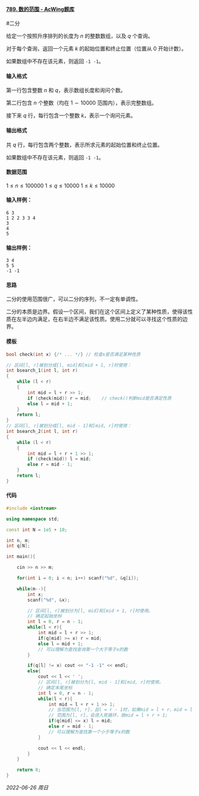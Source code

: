 #### [789. 数的范围 - AcWing题库](https://www.acwing.com/problem/content/791/)

#二分

给定一个按照升序排列的长度为 $n$ 的整数数组，以及 $q$ 个查询。

对于每个查询，返回一个元素 $k$ 的起始位置和终止位置（位置从 $0$ 开始计数）。

如果数组中不存在该元素，则返回 `-1 -1`。

#### 输入格式

第一行包含整数 $n$ 和 $q$，表示数组长度和询问个数。

第二行包含 $n$ 个整数（均在 $1∼10000$ 范围内），表示完整数组。

接下来 $q$ 行，每行包含一个整数 $k$，表示一个询问元素。

#### 输出格式

共 $q$ 行，每行包含两个整数，表示所求元素的起始位置和终止位置。

如果数组中不存在该元素，则返回 `-1 -1`。

#### 数据范围

$1≤n≤100000$
$1≤q≤10000$
$1≤k≤10000$

#### 输入样例：

```
6 3
1 2 2 3 3 4
3
4
5
```

#### 输出样例：

```
3 4
5 5
-1 -1
```

#### 思路

二分的使用范围很广，可以二分的序列，不一定有单调性。

二分的本质是边界。假设一个区间，我们在这个区间上定义了某种性质，使得该性质在左半边内满足，在右半边不满足该性质。使用二分就可以寻找这个性质的边界。 

#### 模板

```cpp
bool check(int x) {/* ... */} // 检查x是否满足某种性质

// 区间[l, r]被划分成[l, mid]和[mid + 1, r]时使用：
int bsearch_1(int l, int r)
{
    while (l < r)
    {
        int mid = l + r >> 1;
        if (check(mid)) r = mid;    // check()判断mid是否满足性质
        else l = mid + 1;
    }
    return l;
}
// 区间[l, r]被划分成[l, mid - 1]和[mid, r]时使用：
int bsearch_2(int l, int r)
{
    while (l < r)
    {
        int mid = l + r + 1 >> 1;
        if (check(mid)) l = mid;
        else r = mid - 1;
    }
    return l;
}
```

#### 代码

```cpp
#include <iostream>

using namespace std;

const int N = 1e5 + 10;

int n, m;
int q[N];

int main(){

    cin >> n >> m;

    for(int i = 0; i < n; i++) scanf("%d", &q[i]);

    while(m--){
        int x;
        scanf("%d", &x);

        // 区间[l, r]被划分为[l, mid]和[mid + 1, r]时使用。
        // 确定起始坐标
        int l = 0, r = n - 1;
        while(l < r){
            int mid = l + r >> 1;
            if(q[mid] >= x) r = mid;
            else l = mid + 1;
            // 可以理解为查找查询第一个大于等于x的数
        }

        if(q[l] != x) cout << "-1 -1" << endl;
        else{
            cout << l << ' ';
            // 区间[l, r]被划分为[l, mid - 1]和[mid, r]时使用。
            // 确定末尾坐标
            int l = 0, r = n - 1;
            while(l < r){
                int mid = l + r + 1 >> 1;
                // 当范围为[l, r]，且l = r - 1时，如果mid = l + r，mid = l，
                // 范围为[l, r]，会进入死循环，故mid = l + r + 1;
                if(q[mid] <= x) l = mid;
                else r = mid - 1;
                // 可以理解为查找第一个小于等于x的数
            }

            cout << l << endl;
        }
    }

    return 0;
}
```


*2022-06-26 周日*